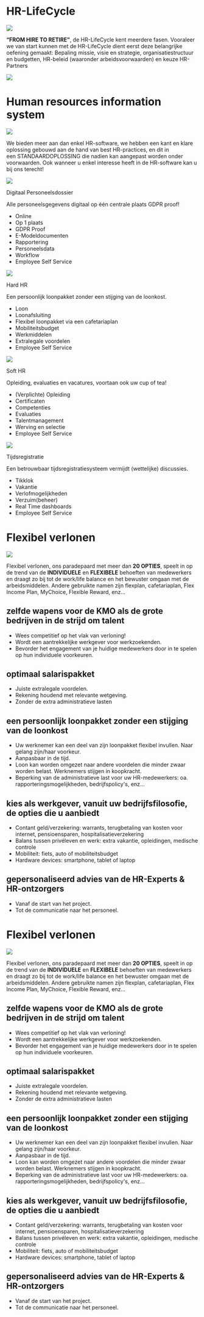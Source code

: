 HR-LifeCycle
============

![](https://www.platfohrm.com/wp-content/uploads/2020/10/icon-hr-ecosystem-platfohrm_800-150x150.png)

**“FROM HIRE TO RETIRE”**, de HR-LifeCycle kent meerdere fasen. Vooraleer we van start kunnen met de HR-LifeCycle dient eerst deze belangrijke oefening gemaakt: Bepaling missie, visie en strategie, organisatiestructuur en budgetten, HR-beleid (waaronder arbeidsvoorwaarden) en keuze HR-Partners

![](https://www.platfohrm.com/wp-content/uploads/2023/04/HRLifecycle.png)

Human resources information system
==================================

![](https://www.platfohrm.com/wp-content/uploads/2020/12/icon-platfohrm-inschrijven_800-150x150.png)

We bieden meer aan dan enkel HR-software, we hebben een kant en klare oplossing gebouwd aan de hand van best HR-practices, en dit in een STANDAARDOPLOSSING die nadien kan aangepast worden onder voorwaarden. Ook wanneer u enkel interesse heeft in de HR-software kan u bij ons terecht!

![](/wp-content/uploads/2020/10/icon-voordelen-digitaal-personeelsdossier.png)

Digitaal Personeelsdossier

Alle personeelsgegevens digitaal op één centrale plaats GDPR proof!


*   Online
*   Op 1 plaats
*   GDPR Proof
*   E-Modeldocumenten
*   Rapportering
*   Personeelsdata
*   Workflow
*   Employee Self Service


![](/wp-content/uploads/2020/10/icon-loonpakket.png)

Hard HR

Een persoonlijk loonpakket zonder een stijging van de loonkost.


*   Loon
*   Loonafsluiting
*   Flexibel loonpakket via een cafetariaplan
*   Mobiliteitsbudget
*   Werkmiddelen
*   Extralegale voordelen
*   Employee Self Service


![](/wp-content/uploads/2020/10/icon-soft-hr.png)

Soft HR

Opleiding, evaluaties en vacatures, voortaan ook uw cup of tea!


*   (Verplichte) Opleiding
*   Certificaten
*   Competenties
*   Evaluaties
*   Talentmanagement
*   Werving en selectie
*   Employee Self Service


![](/wp-content/uploads/2020/10/icon-tijd.png)

Tijdsregistratie

Een betrouwbaar tijdsregistratiesysteem vermijdt (wettelijke) discussies.


*   Tikklok
*   Vakantie
*   Verlofmogelijkheden
*   Verzuim(beheer)
*   Real Time dashboards
*   Employee Self Service



Flexibel verlonen
=================

![](https://www.platfohrm.com/wp-content/uploads/2020/10/icon_platfohrm_prijslijst_800-150x150.png)

Flexibel verlonen, ons paradepaard met meer dan **20 OPTIES**, speelt in op de trend van de **INDIVIDUELE** en **FLEXIBELE** behoeften van medewerkers en draagt zo bij tot de work/life balance en het bewuster omgaan met de arbeidsmiddelen. Andere gebruikte namen zijn flexplan, cafetariaplan, Flex Income Plan, MyChoice, Flexible Reward, enz…

zelfde wapens voor de KMO als de grote bedrijven in de strijd om talent
-----------------------------------------------------------------------

*   Wees competitief op het vlak van verloning!
*   Wordt een aantrekkelijke werkgever voor werkzoekenden.
*   Bevorder het engagement van je huidige medewerkers door in te spelen op hun individuele voorkeuren.

optimaal salarispakket
----------------------

*   Juiste extralegale voordelen.
*   Rekening houdend met relevante wetgeving.
*   Zonder de extra administratieve lasten

een persoonlijk loonpakket zonder een stijging van de loonkost
--------------------------------------------------------------

*   Uw werknemer kan een deel van zijn loonpakket flexibel invullen. Naar gelang zijn/haar voorkeur.
*   Aanpasbaar in de tijd.
*   Loon kan worden omgezet naar andere voordelen die minder zwaar worden belast. Werknemers stijgen in koopkracht.
*   Beperking van de administratieve last voor uw HR-medewerkers: oa. rapporteringsmogelijkheden, bedrijfspolicy's, enz...

kies als werkgever, vanuit uw bedrijfsfilosofie, de opties die u aanbiedt
-------------------------------------------------------------------------

*   Contant geld/verzekering: warrants, terugbetaling van kosten voor internet, pensioensparen, hospitalisatieverzekering
*   Balans tussen privéleven en werk: extra vakantie, opleidingen, medische controle
*   Mobiliteit: fiets, auto of mobiliteitsbudget
*   Hardware devices: smartphone, tablet of laptop

gepersonaliseerd advies van de HR-Experts & HR-ontzorgers
---------------------------------------------------------

*   Vanaf de start van het project.
*   Tot de communicatie naar het personeel.

Flexibel verlonen
=================

![](https://www.platfohrm.com/wp-content/uploads/2020/10/icon_platfohrm_prijslijst_800-150x150.png)

Flexibel verlonen, ons paradepaard met meer dan **20 OPTIES**, speelt in op de trend van de **INDIVIDUELE** en **FLEXIBELE** behoeften van medewerkers en draagt zo bij tot de work/life balance en het bewuster omgaan met de arbeidsmiddelen. Andere gebruikte namen zijn flexplan, cafetariaplan, Flex Income Plan, MyChoice, Flexible Reward, enz…

zelfde wapens voor de KMO als de grote bedrijven in de strijd om talent
-----------------------------------------------------------------------

*   Wees competitief op het vlak van verloning!
*   Wordt een aantrekkelijke werkgever voor werkzoekenden.
*   Bevorder het engagement van je huidige medewerkers door in te spelen op hun individuele voorkeuren.

optimaal salarispakket
----------------------

*   Juiste extralegale voordelen.
*   Rekening houdend met relevante wetgeving.
*   Zonder de extra administratieve lasten

een persoonlijk loonpakket zonder een stijging van de loonkost
--------------------------------------------------------------

*   Uw werknemer kan een deel van zijn loonpakket flexibel invullen. Naar gelang zijn/haar voorkeur.
*   Aanpasbaar in de tijd.
*   Loon kan worden omgezet naar andere voordelen die minder zwaar worden belast. Werknemers stijgen in koopkracht.
*   Beperking van de administratieve last voor uw HR-medewerkers: oa. rapporteringsmogelijkheden, bedrijfspolicy's, enz...

kies als werkgever, vanuit uw bedrijfsfilosofie, de opties die u aanbiedt
-------------------------------------------------------------------------

*   Contant geld/verzekering: warrants, terugbetaling van kosten voor internet, pensioensparen, hospitalisatieverzekering
*   Balans tussen privéleven en werk: extra vakantie, opleidingen, medische controle
*   Mobiliteit: fiets, auto of mobiliteitsbudget
*   Hardware devices: smartphone, tablet of laptop

gepersonaliseerd advies van de HR-Experts & HR-ontzorgers
---------------------------------------------------------

*   Vanaf de start van het project.
*   Tot de communicatie naar het personeel.
